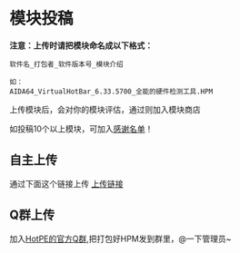 # 模块投稿
**注意：上传时请把模块命名成以下格式：**

```
软件名_打包者_软件版本号_模块介绍

如：
AIDA64_VirtualHotBar_6.33.5700_全能的硬件检测工具.HPM
```

上传模块后，会对你的模块评估，通过则加入模块商店

如投稿10个以上模块，可加入[感谢名单](https://docs.hotpe.top/overview/thanks.html#%E6%A8%A1%E5%9D%97)！

## 自主上传
通过下面这个链接上传
[上传链接](https://mzb8-my.sharepoint.com/:f:/g/personal/bbdsaa_mzb8_yukaidi_com/ElqWJo02yqFNl5r3UNj8PMIBklzwg1ygusRXOgO-36T_Jw)

## Q群上传
加入[HotPE的官方Q群](https://www.hotpe.top/QQGroup/),把打包好HPM发到群里，@一下管理员~


